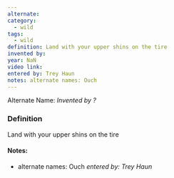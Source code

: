 ```yaml
---
alternate: 
category:
  - wild
tags:
  - wild
definition: Land with your upper shins on the tire
invented by: 
year: NaN
video link: 
entered by: Trey Haun
notes: alternate names: Ouch
---
```

Alternate Name: 
*Invented by ?*

### Definition
Land with your upper shins on the tire


#### Notes:
- alternate names: Ouch
*entered by: Trey Haun*

